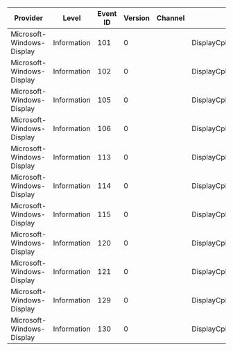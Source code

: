 Provider                   |  Level        |  Event ID  |  Version  |  Channel  |  Task                                     |  Opcode               |  Keyword     |  Message
---------------------------|---------------|------------|-----------|-----------|-------------------------------------------|-----------------------|--------------|---------
Microsoft-Windows-Display  |  Information  |  101       |  0        |           |  DisplayCpl_InitializePage                |  Start                |              |
Microsoft-Windows-Display  |  Information  |  102       |  0        |           |  DisplayCpl_InitializePage                |  Stop                 |              |
Microsoft-Windows-Display  |  Information  |  105       |  0        |           |  DisplayCpl_OpenCustomDPIDialog           |  Start                |  DisplayCPL  |
Microsoft-Windows-Display  |  Information  |  106       |  0        |           |  DisplayCpl_OpenCustomDPIDialog           |  Stop                 |  DisplayCPL  |
Microsoft-Windows-Display  |  Information  |  113       |  0        |           |  DisplayCpl_ApplyButtonClicked            |  Start                |  DisplayCPL  |
Microsoft-Windows-Display  |  Information  |  114       |  0        |           |  DisplayCpl_ApplyButtonClicked            |  Show restart prompt  |  DisplayCPL  |
Microsoft-Windows-Display  |  Information  |  115       |  0        |           |  DisplayCpl_ApplyButtonClicked            |  Stop                 |  DisplayCPL  |
Microsoft-Windows-Display  |  Information  |  120       |  0        |           |  DisplayCpl_SettingsPage_EnumAllDisplays  |  Start                |  DisplayCPL  |
Microsoft-Windows-Display  |  Information  |  121       |  0        |           |  DisplayCpl_SettingsPage_EnumAllDisplays  |  Stop                 |  DisplayCPL  |
Microsoft-Windows-Display  |  Information  |  129       |  0        |           |  DisplayCpl_EnumerateStereo3DModes        |  Start                |  DisplayCPL  |
Microsoft-Windows-Display  |  Information  |  130       |  0        |           |  DisplayCpl_EnumerateStereo3DModes        |  Stop                 |  DisplayCPL  |